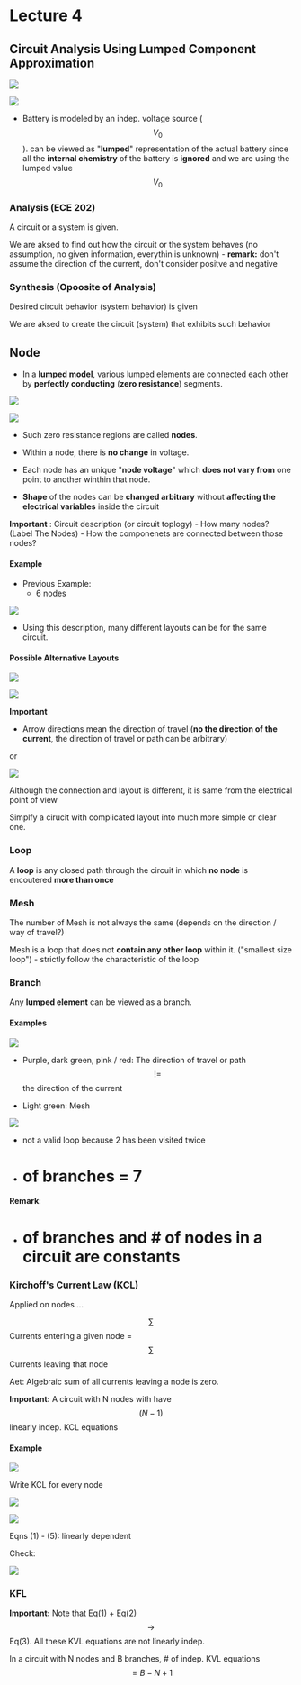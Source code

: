 # Lecture 4

## Circuit Analysis Using Lumped Component Approximation

![](img_1.png)

![](img_2.png)

- Battery is modeled by an indep. voltage source ($$V_0$$). can be viewed as "**lumped**" representation of the actual battery since all the **internal chemistry** of the battery is **ignored** and we are using the lumped value $$V_0$$

### Analysis (ECE 202)

A circuit or a system is given.

We are aksed to find out how the circuit or the system behaves (no assumption, no given information, everythin is unknown)
	- **remark:** don't assume the direction of the current, don't consider positve and negative

### Synthesis (Opoosite of Analysis)

Desired circuit behavior (system behavior) is given

We are aksed to create the circuit (system) that exhibits such behavior

## Node

- In a **lumped model**, various lumped elements are connected each other by **perfectly conducting** (**zero resistance**) segments.

![](img_3.png)

![](img_4.png)

- Such zero resistance regions are called **nodes**.

- Within a node, there is **no change** in voltage.

- Each node has an unique "**node voltage**" which **does not vary from** one point to another winthin that node.

- **Shape** of the nodes can be **changed arbitrary** without **affecting the electrical variables** inside the circuit

**Important** : Circuit description (or circuit toplogy)
	- How many nodes? (Label The Nodes)
	- How the componenets are connected between those nodes?

#### Example

- Previous Example:
	- 6 nodes
	
![](img_5.png)

- Using this description, many different layouts can be for the same circuit.

#### Possible Alternative Layouts

![](img_6.png)

![](img_7.png)

**Important**
- Arrow directions mean the direction of travel (**no the direction of the current**, the direction of travel or path can be arbitrary)

or

![](img_8.png)

Although the connection and layout is different, it is same from the electrical point of view

Simplfy a cirucit with complicated layout into much more simple or clear one.

### Loop

A **loop** is any closed path through the circuit in which **no node** is encoutered **more than once**

### Mesh

The number of Mesh is not always the same (depends on the direction / way of travel?)

Mesh is a loop that does not **contain any other loop** within it. ("smallest size loop")
	- strictly follow the characteristic of the loop

### Branch

Any **lumped element** can be viewed as a branch.

#### Examples

![](img_9.png)

- Purple, dark green, pink / red:  The direction of travel or path $$!=$$ the direction of the current

- Light green: Mesh

![](img_10.png)

- not a valid loop because 2 has been visited twice

- # of branches = 7

**Remark**:

- # of branches and # of nodes in a circuit are constants

### Kirchoff's Current Law (KCL)

Applied on nodes ...

$$\sum$$ Currents entering a given node = $$\sum$$ Currents leaving that node

Aet: Algebraic sum of all currents leaving a node is zero.

**Important:** A circuit with N nodes with have $$(N-1)$$ linearly indep. KCL equations

#### Example

![](img_11.png)

Write KCL for every node

![](img_12.png)

![](img_13.png)

Eqns (1) - (5): linearly dependent

Check:

![](img_14.png)

### KFL

**Important:** Note that Eq(1) + Eq(2) $$\rightarrow$$ Eq(3). All these KVL equations are not linearly indep.

In a circuit with N nodes and B branches, # of indep. KVL equations $$= B - N + 1$$ 
